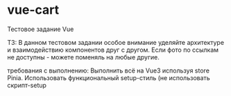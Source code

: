 # vue-cart
Тестовое задание Vue


ТЗ:
В данном тестовом задании особое внимание уделяйте архитектуре и взаимодействию компонентов друг с другом.
Если фото по ссылкам не доступны - можете поменяль на любые другие.

требования с выполнению:
Выполнить всё на Vue3 используя store Pinia.
Использовать функциональный setup-стиль (не использовать скрипт-setup <script setup>) (https://v3.ru.vuejs.org/ru/guide/composition-api-setup.html)
Верстка по бэм
Без использования ui фреймворков (bootstrap, tailwind, etc)
Разместить рабочую версию приложения на любом хостинге, прислав ссылку на исходный код и рабочую версию (например GitHub Pages) или прислать собраную версию с исходным кодом в архиве и описать процесс сборки.


вывод списка товаров из приложенного JSON 
реализовать кнопки увеличения/уменьшения кол-ва товаров
реализовать удаление товаров и кнопку очистить всё
если товаров не остаётся - на месте карточек вывести сообщения (дизайн на ваше усмотрение)
динамические подсчет стоимости заказа, количества товаров
в шапке выводить кол-во товаров и стоимость заказа
при нажатии кнопки “оплатить” вывести в консоль список выбранных товаров в формате JSON



